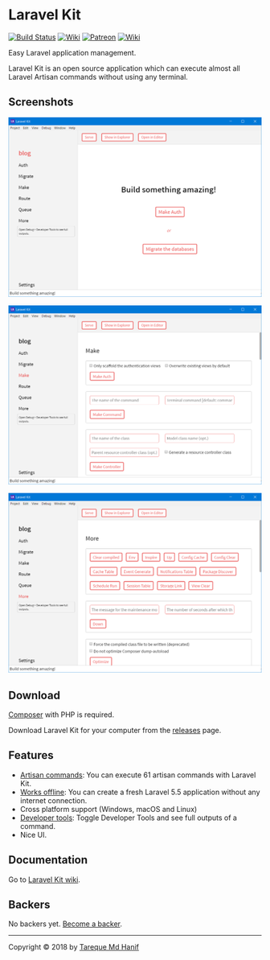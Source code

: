 # Laravel Kit

[![Build Status](https://travis-ci.org/tarequemdhanif/laravel-kit.svg?branch=master)](https://travis-ci.org/tarequemdhanif/laravel-kit) [![Wiki](https://img.shields.io/badge/wiki-working_on_it-yellow.svg)](https://github.com/tarequemdhanif/laravel-kit/wiki) [![Patreon](https://img.shields.io/badge/support-patreon-orange.svg)](https://patreon.com/tarequemdhanif) [![Wiki](https://img.shields.io/badge/donate-paypal-blue.svg)](https://paypal.me/tarequemdhanif) 

Easy Laravel application management.

Laravel Kit is an open source application which can execute almost all Laravel Artisan commands without using any terminal.

## Screenshots

![Main](screenshots/main.png)



![Main](screenshots/make.png)

![Main](screenshots/more.png)

## Download

[Composer](getcomposer.org) with PHP is required.

Download Laravel Kit for your computer from the [releases](https://github.com/tarequemdhanif/laravel-kit/releases/latest) page.

## Features

* [Artisan commands](#): You can execute 61 artisan commands with Laravel Kit.
* [Works offline](#): You can create a fresh Laravel 5.5 application without any internet connection.
* Cross platform support (Windows, macOS and Linux)
* [Developer tools](#): Toggle Developer Tools and see full outputs of a command.
* Nice UI.


## Documentation

Go to [Laravel Kit wiki](https://github.com/tarequemdhanif/laravel-kit/wiki).

## Backers

No backers yet. [Become a backer](patreon.com/tarequemdhanif).

------

Copyright © 2018 by [Tareque Md Hanif](https://github.com/tarequemdhanif)
